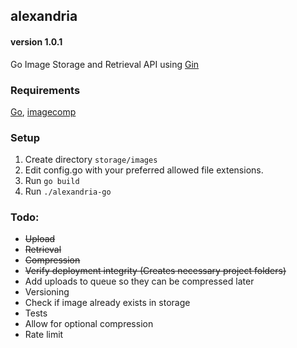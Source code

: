 ## alexandria
#### version 1.0.1
Go Image Storage and Retrieval API using [Gin](https://github.com/gin-gonic/gin)

### Requirements
[Go](https://www.php.net/), [imagecomp](https://github.com/aprimadi/imagecomp)

### Setup
1. Create directory `storage/images`
2. Edit config.go with your preferred allowed file extensions.
3. Run `go build`
4. Run `./alexandria-go`

### Todo:
- ~~Upload~~
- ~~Retrieval~~
- ~~Compression~~
- ~~Verify deployment integrity (Creates necessary project folders)~~
- Add uploads to queue so they can be compressed later
- Versioning
- Check if image already exists in storage
- Tests
- Allow for optional compression
- Rate limit
